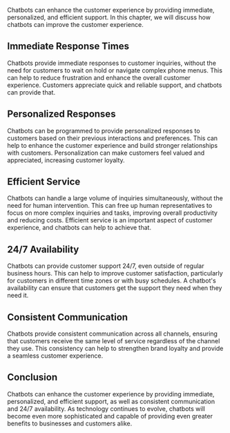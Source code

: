 
Chatbots can enhance the customer experience by providing immediate, personalized, and efficient support. In this chapter, we will discuss how chatbots can improve the customer experience.

Immediate Response Times
------------------------

Chatbots provide immediate responses to customer inquiries, without the need for customers to wait on hold or navigate complex phone menus. This can help to reduce frustration and enhance the overall customer experience. Customers appreciate quick and reliable support, and chatbots can provide that.

Personalized Responses
----------------------

Chatbots can be programmed to provide personalized responses to customers based on their previous interactions and preferences. This can help to enhance the customer experience and build stronger relationships with customers. Personalization can make customers feel valued and appreciated, increasing customer loyalty.

Efficient Service
-----------------

Chatbots can handle a large volume of inquiries simultaneously, without the need for human intervention. This can free up human representatives to focus on more complex inquiries and tasks, improving overall productivity and reducing costs. Efficient service is an important aspect of customer experience, and chatbots can help to achieve that.

24/7 Availability
-----------------

Chatbots can provide customer support 24/7, even outside of regular business hours. This can help to improve customer satisfaction, particularly for customers in different time zones or with busy schedules. A chatbot's availability can ensure that customers get the support they need when they need it.

Consistent Communication
------------------------

Chatbots provide consistent communication across all channels, ensuring that customers receive the same level of service regardless of the channel they use. This consistency can help to strengthen brand loyalty and provide a seamless customer experience.

Conclusion
----------

Chatbots can enhance the customer experience by providing immediate, personalized, and efficient support, as well as consistent communication and 24/7 availability. As technology continues to evolve, chatbots will become even more sophisticated and capable of providing even greater benefits to businesses and customers alike.
